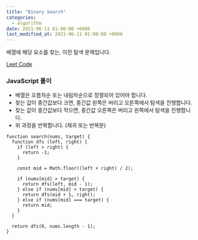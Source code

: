 ```yaml
---
title: "Binary Search"
categories: 
  - algorithm
date: 2021-06-11 01:00:00 +0900
last_modified_at: 2021-06-11 01:00:00 +0900
---
```


배열에 해당 요소를 찾는, 이진 탐색 문제입니다. 

[Leet Code](https://leetcode.com/problems/binary-search)

### JavaScript 풀이
- 배열은 오름차순 또는 내림차순으로 정렬되어 있어야 합니다.
- 찾는 값이 중간값보다 크면, 중간값 왼쪽은 버리고 오른쪽에서 탐색을 진행합니다.
- 찾는 값이 중간값보다 작으면, 중간값 오른쪽은 버리고 왼쪽에서 탐색을 진행합니다.
- 위 과정을 반복합니다. (재귀 또는 반복문)

```
function search(nums, target) {
  function dfs (left, right) {
    if (left > right) {
      return -1;
    }

    const mid = Math.floor((left + right) / 2);

    if (nums[mid] > target) {
      return dfs(left, mid - 1);
    } else if (nums[mid] < target) {
      return dfs(mid + 1, right);
    } else if (nums[mid] === target) {
      return mid;
    }
  }

  return dfs(0, nums.length - 1);
}

```
